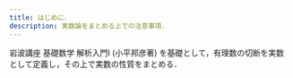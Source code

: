 ```yaml
---
title: はじめに．
description: 実数論をまとめる上での注意事項．
---
```

岩波講座 基礎数学 解析入門Ⅰ (小平邦彦著) を基礎として，有理数の切断を実数として定義し，その上で実数の性質をまとめる．